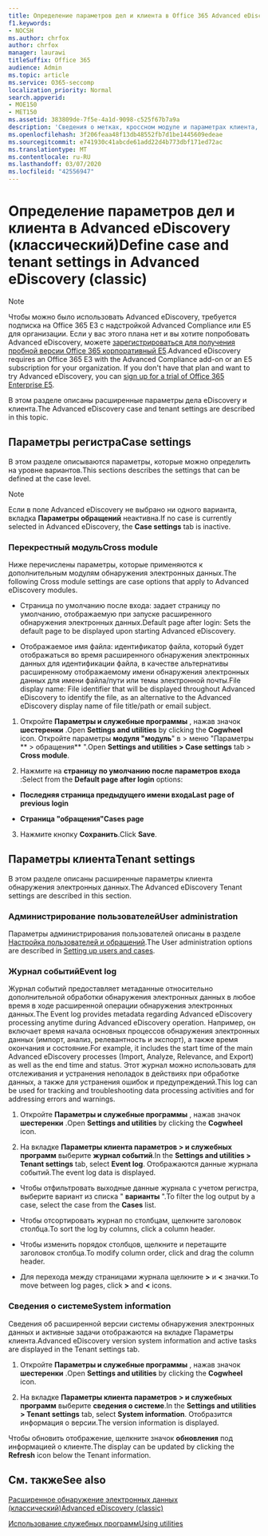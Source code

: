 ```yaml
---
title: Определение параметров дел и клиента в Office 365 Advanced eDiscovery
f1.keywords:
- NOCSH
ms.author: chrfox
author: chrfox
manager: laurawi
titleSuffix: Office 365
audience: Admin
ms.topic: article
ms.service: O365-seccomp
localization_priority: Normal
search.appverid:
- MOE150
- MET150
ms.assetid: 383809de-7f5e-4a1d-9098-c525f67b7a9a
description: 'Сведения о метках, кроссном модуле и параметрах клиента, которые можно определить на уровне вариантов в Office 365 Advanced eDiscovery.  '
ms.openlocfilehash: 3f206feaa48f13db48552fb7d1be1445609edeae
ms.sourcegitcommit: e741930c41abcde61add22d4b773dbf171ed72ac
ms.translationtype: MT
ms.contentlocale: ru-RU
ms.lasthandoff: 03/07/2020
ms.locfileid: "42556947"
---
```

# <a name="define-case-and-tenant-settings-in-advanced-ediscovery-classic"></a><span data-ttu-id="2ebb5-103">Определение параметров дел и клиента в Advanced eDiscovery (классический)</span><span class="sxs-lookup"><span data-stu-id="2ebb5-103">Define case and tenant settings in Advanced eDiscovery (classic)</span></span>

> [!NOTE]
> <span data-ttu-id="2ebb5-p101">Чтобы можно было использовать Advanced eDiscovery, требуется подписка на Office 365 E3 с надстройкой Advanced Compliance или E5 для организации. Если у вас этого плана нет и вы хотите попробовать Advanced eDiscovery, можете [зарегистрироваться для получения пробной версии Office 365 корпоративный E5](https://go.microsoft.com/fwlink/p/?LinkID=698279).</span><span class="sxs-lookup"><span data-stu-id="2ebb5-p101">Advanced eDiscovery requires an Office 365 E3 with the Advanced Compliance add-on or an E5 subscription for your organization. If you don't have that plan and want to try Advanced eDiscovery, you can [sign up for a trial of Office 365 Enterprise E5](https://go.microsoft.com/fwlink/p/?LinkID=698279).</span></span> 
  
<span data-ttu-id="2ebb5-106">В этом разделе описаны расширенные параметры дела eDiscovery и клиента.</span><span class="sxs-lookup"><span data-stu-id="2ebb5-106">The Advanced eDiscovery case and tenant settings are described in this topic.</span></span>
  
## <a name="case-settings"></a><span data-ttu-id="2ebb5-107">Параметры регистра</span><span class="sxs-lookup"><span data-stu-id="2ebb5-107">Case settings</span></span>

<span data-ttu-id="2ebb5-108">В этом разделе описываются параметры, которые можно определить на уровне вариантов.</span><span class="sxs-lookup"><span data-stu-id="2ebb5-108">This sections describes the settings that can be defined at the case level.</span></span>
  
> [!NOTE]
> <span data-ttu-id="2ebb5-109">Если в поле Advanced eDiscovery не выбрано ни одного варианта, вкладка **Параметры обращений** неактивна.</span><span class="sxs-lookup"><span data-stu-id="2ebb5-109">If no case is currently selected in Advanced eDiscovery, the **Case settings** tab is inactive.</span></span> 
  
### <a name="cross-module"></a><span data-ttu-id="2ebb5-110">Перекрестный модуль</span><span class="sxs-lookup"><span data-stu-id="2ebb5-110">Cross module</span></span>

<span data-ttu-id="2ebb5-111">Ниже перечислены параметры, которые применяются к дополнительным модулям обнаружения электронных данных.</span><span class="sxs-lookup"><span data-stu-id="2ebb5-111">The following Cross module settings are case options that apply to Advanced eDiscovery modules.</span></span>
  
- <span data-ttu-id="2ebb5-112">Страница по умолчанию после входа: задает страницу по умолчанию, отображаемую при запуске расширенного обнаружения электронных данных.</span><span class="sxs-lookup"><span data-stu-id="2ebb5-112">Default page after login: Sets the default page to be displayed upon starting Advanced eDiscovery.</span></span>
    
- <span data-ttu-id="2ebb5-113">Отображаемое имя файла: идентификатор файла, который будет отображаться во время расширенного обнаружения электронных данных для идентификации файла, в качестве альтернативы расширенному отображаемому имени обнаружения электронных данных для имени файла/пути или темы электронной почты.</span><span class="sxs-lookup"><span data-stu-id="2ebb5-113">File display name: File identifier that will be displayed throughout Advanced eDiscovery to identify the file, as an alternative to the Advanced eDiscovery display name of file title/path or email subject.</span></span>
    
1. <span data-ttu-id="2ebb5-114">Откройте **Параметры и служебные программы** , нажав значок **шестеренки** .</span><span class="sxs-lookup"><span data-stu-id="2ebb5-114">Open **Settings and utilities** by clicking the **Cogwheel** icon.</span></span> <span data-ttu-id="2ebb5-115">Откройте параметры **модуля "модуль**" в \> меню "Параметры \*\* \> обращения\*\* ".</span><span class="sxs-lookup"><span data-stu-id="2ebb5-115">Open **Settings and utilities \> Case settings** tab \> **Cross module**.</span></span> 
    
2. <span data-ttu-id="2ebb5-116">Нажмите на **страницу по умолчанию после параметров входа** :</span><span class="sxs-lookup"><span data-stu-id="2ebb5-116">Select from the **Default page after login** options:</span></span> 
    
  - <span data-ttu-id="2ebb5-117">**Последняя страница предыдущего имени входа**</span><span class="sxs-lookup"><span data-stu-id="2ebb5-117">**Last page of previous login**</span></span>
    
  - <span data-ttu-id="2ebb5-118">**Страница "обращения"**</span><span class="sxs-lookup"><span data-stu-id="2ebb5-118">**Cases page**</span></span>
    
3. <span data-ttu-id="2ebb5-119">Нажмите кнопку **Сохранить**.</span><span class="sxs-lookup"><span data-stu-id="2ebb5-119">Click **Save**.</span></span>
    
## <a name="tenant-settings"></a><span data-ttu-id="2ebb5-120">Параметры клиента</span><span class="sxs-lookup"><span data-stu-id="2ebb5-120">Tenant settings</span></span>

<span data-ttu-id="2ebb5-121">В этом разделе описаны расширенные параметры клиента обнаружения электронных данных.</span><span class="sxs-lookup"><span data-stu-id="2ebb5-121">The Advanced eDiscovery Tenant settings are described in this section.</span></span>
  
### <a name="user-administration"></a><span data-ttu-id="2ebb5-122">Администрирование пользователей</span><span class="sxs-lookup"><span data-stu-id="2ebb5-122">User administration</span></span>

<span data-ttu-id="2ebb5-123">Параметры администрирования пользователей описаны в разделе [Настройка пользователей и обращений](set-up-users-and-cases-in-advanced-ediscovery.md).</span><span class="sxs-lookup"><span data-stu-id="2ebb5-123">The User administration options are described in [Setting up users and cases](set-up-users-and-cases-in-advanced-ediscovery.md).</span></span>
  
### <a name="event-log"></a><span data-ttu-id="2ebb5-124">Журнал событий</span><span class="sxs-lookup"><span data-stu-id="2ebb5-124">Event log</span></span>

<span data-ttu-id="2ebb5-125">Журнал событий предоставляет метаданные относительно дополнительной обработки обнаружения электронных данных в любое время в ходе расширенной операции обнаружения электронных данных.</span><span class="sxs-lookup"><span data-stu-id="2ebb5-125">The Event log provides metadata regarding Advanced eDiscovery processing anytime during Advanced eDiscovery operation.</span></span> <span data-ttu-id="2ebb5-126">Например, он включает время начала основных процессов обнаружения электронных данных (импорт, анализ, релевантность и экспорт), а также время окончания и состояние.</span><span class="sxs-lookup"><span data-stu-id="2ebb5-126">For example, it includes the start time of the main Advanced eDiscovery processes (Import, Analyze, Relevance, and Export) as well as the end time and status.</span></span> <span data-ttu-id="2ebb5-127">Этот журнал можно использовать для отслеживания и устранения неполадок в действиях при обработке данных, а также для устранения ошибок и предупреждений.</span><span class="sxs-lookup"><span data-stu-id="2ebb5-127">This log can be used for tracking and troubleshooting data processing activities and for addressing errors and warnings.</span></span>
  
1. <span data-ttu-id="2ebb5-128">Откройте **Параметры и служебные программы** , нажав значок **шестеренки** .</span><span class="sxs-lookup"><span data-stu-id="2ebb5-128">Open **Settings and utilities** by clicking the **Cogwheel** icon.</span></span> 
    
2. <span data-ttu-id="2ebb5-129">На вкладке **Параметры клиента параметров \> и служебных программ** выберите **журнал событий**.</span><span class="sxs-lookup"><span data-stu-id="2ebb5-129">In the **Settings and utilities \> Tenant settings** tab, select **Event log**.</span></span> <span data-ttu-id="2ebb5-130">Отображаются данные журнала событий.</span><span class="sxs-lookup"><span data-stu-id="2ebb5-130">The event log data is displayed.</span></span>
    
  - <span data-ttu-id="2ebb5-131">Чтобы отфильтровать выходные данные журнала с учетом регистра, выберите вариант из списка " **варианты** ".</span><span class="sxs-lookup"><span data-stu-id="2ebb5-131">To filter the log output by a case, select the case from the **Cases** list.</span></span> 
    
  - <span data-ttu-id="2ebb5-132">Чтобы отсортировать журнал по столбцам, щелкните заголовок столбца.</span><span class="sxs-lookup"><span data-stu-id="2ebb5-132">To sort the log by columns, click a column header.</span></span> 
    
  - <span data-ttu-id="2ebb5-133">Чтобы изменить порядок столбцов, щелкните и перетащите заголовок столбца.</span><span class="sxs-lookup"><span data-stu-id="2ebb5-133">To modify column order, click and drag the column header.</span></span>
    
  - <span data-ttu-id="2ebb5-134">Для перехода между страницами журнала щелкните **\>** и **\<** значки.</span><span class="sxs-lookup"><span data-stu-id="2ebb5-134">To move between log pages, click **\>** and **\<** icons.</span></span> 
    
### <a name="system-information"></a><span data-ttu-id="2ebb5-135">Сведения о системе</span><span class="sxs-lookup"><span data-stu-id="2ebb5-135">System information</span></span>

<span data-ttu-id="2ebb5-136">Сведения об расширенной версии системы обнаружения электронных данных и активные задачи отображаются на вкладке Параметры клиента.</span><span class="sxs-lookup"><span data-stu-id="2ebb5-136">Advanced eDiscovery version system information and active tasks are displayed in the Tenant settings tab.</span></span>
  
1. <span data-ttu-id="2ebb5-137">Откройте **Параметры и служебные программы** , нажав значок **шестеренки** .</span><span class="sxs-lookup"><span data-stu-id="2ebb5-137">Open **Settings and utilities** by clicking the **Cogwheel** icon.</span></span> 
    
2. <span data-ttu-id="2ebb5-138">На вкладке **Параметры клиента параметров \> и служебных программ** выберите **сведения о системе**.</span><span class="sxs-lookup"><span data-stu-id="2ebb5-138">In the **Settings and utilities \> Tenant settings** tab, select **System information**.</span></span> <span data-ttu-id="2ebb5-139">Отобразится информация о версии.</span><span class="sxs-lookup"><span data-stu-id="2ebb5-139">The version information is displayed.</span></span>
    
<span data-ttu-id="2ebb5-140">Чтобы обновить отображение, щелкните значок **обновления** под информацией о клиенте.</span><span class="sxs-lookup"><span data-stu-id="2ebb5-140">The display can be updated by clicking the **Refresh** icon below the Tenant information.</span></span> 
  
## <a name="see-also"></a><span data-ttu-id="2ebb5-141">См. также</span><span class="sxs-lookup"><span data-stu-id="2ebb5-141">See also</span></span>

[<span data-ttu-id="2ebb5-142">Расширенное обнаружение электронных данных (классический)</span><span class="sxs-lookup"><span data-stu-id="2ebb5-142">Advanced eDiscovery (classic)</span></span>](office-365-advanced-ediscovery.md)
  
[<span data-ttu-id="2ebb5-143">Использование служебных программ</span><span class="sxs-lookup"><span data-stu-id="2ebb5-143">Using utilities</span></span>](use-advanced-ediscovery-utilities.md)

